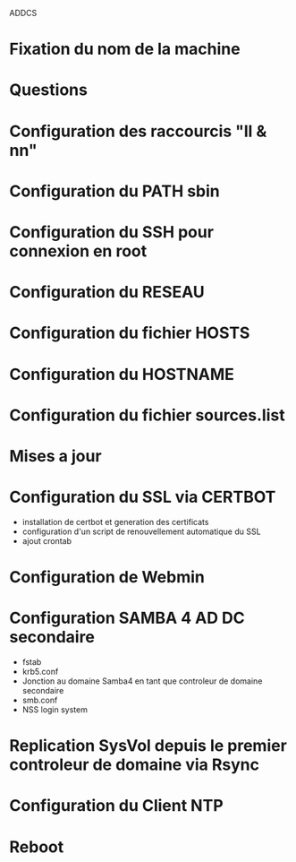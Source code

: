 ADDCS

# Fixation du nom de la machine #
# Questions #
# Configuration des raccourcis "ll & nn" #
# Configuration du PATH sbin #
# Configuration du SSH pour connexion en root #
# Configuration du RESEAU #
# Configuration du fichier HOSTS #
# Configuration du HOSTNAME #
# Configuration du fichier sources.list #
# Mises a jour #

# Configuration du SSL via CERTBOT #
- installation de certbot et generation des certificats
- configuration d'un script de renouvellement automatique du SSL
- ajout crontab

# Configuration de Webmin #

# Configuration SAMBA 4 AD DC secondaire #
- fstab
- krb5.conf
- Jonction au domaine Samba4 en tant que controleur de domaine secondaire
- smb.conf
- NSS login system

# Replication SysVol depuis le premier controleur de domaine via Rsync #

# Configuration du Client NTP #
# Reboot #